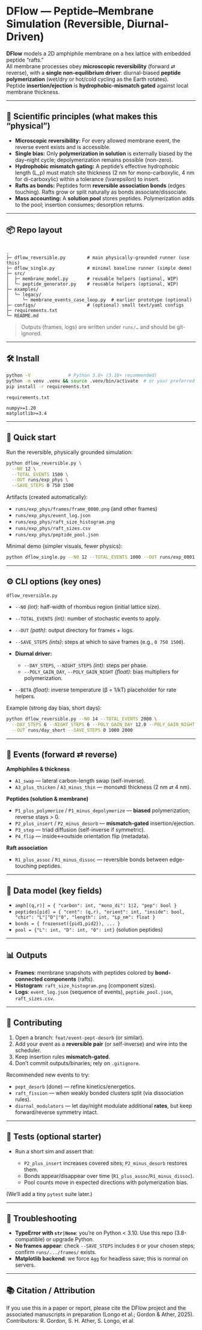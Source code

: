 # DFlow — Peptide–Membrane Simulation (Reversible, Diurnal-Driven)

**DFlow** models a 2D amphiphile membrane on a hex lattice with embedded peptide “rafts.”  
All membrane processes obey **microscopic reversibility** (forward ⇄ reverse), with a **single non-equilibrium driver**: diurnal-biased **peptide polymerization** (wet/dry or hot/cold cycling as the Earth rotates).  
Peptide **insertion/ejection** is **hydrophobic-mismatch gated** against local membrane thickness.

---

## 🧠 Scientific principles (what makes this “physical”)

- **Microscopic reversibility:** For every allowed membrane event, the reverse event exists and is accessible.  
- **Single bias:** Only **polymerization in solution** is externally biased by the day–night cycle; depolymerization remains possible (non-zero).  
- **Hydrophobic mismatch gating:** A peptide’s effective hydrophobic length \(L_p\) must match site thickness (2 nm for mono-carboxylic, 4 nm for di-carboxylic) within a tolerance \(\varepsilon\) to insert.  
- **Rafts as bonds:** Peptides form **reversible association bonds** (edges touching). Rafts grow or split naturally as bonds associate/dissociate.  
- **Mass accounting:** A **solution pool** stores peptides. Polymerization adds to the pool; insertion consumes; desorption returns.

---

## 📦 Repo layout

```

.
├─ dflow_reversible.py        # main physically-grounded runner (use this)
├─ dflow_single.py            # minimal baseline runner (simple demo)
├─ src/
│  ├─ membrane_model.py       # reusable helpers (optional, WIP)
│  └─ peptide_generator.py    # reusable helpers (optional, WIP)
├─ examples/
│  └─ legacy/
│     └─ membrane_events_case_loop.py  # earlier prototype (optional)
├─ configs/                   # (optional) small text/yaml configs
├─ requirements.txt
└─ README.md

````

> Outputs (frames, logs) are written under `runs/…` and should be git-ignored.

---

## 🛠️ Install

```bash
python -V              # Python 3.8+ (3.10+ recommended)
python -m venv .venv && source .venv/bin/activate  # or your preferred env
pip install -r requirements.txt
````

`requirements.txt`

```
numpy>=1.20
matplotlib>=3.4
```

---

## 🚀 Quick start

Run the reversible, physically grounded simulation:

```bash
python dflow_reversible.py \
  --N0 12 \
  --TOTAL_EVENTS 1500 \
  --OUT runs/exp_phys \
  --SAVE_STEPS 0 750 1500
```

Artifacts (created automatically):

* `runs/exp_phys/frames/frame_0000.png` (and other frames)
* `runs/exp_phys/event_log.json`
* `runs/exp_phys/raft_size_histogram.png`
* `runs/exp_phys/raft_sizes.csv`
* `runs/exp_phys/peptide_pool.json`

Minimal demo (simpler visuals, fewer physics):

```bash
python dflow_single.py --N0 12 --TOTAL_EVENTS 1000 --OUT runs/exp_0001 --SAVE_STEPS 0 500 1000
```

---

## ⚙️ CLI options (key ones)

`dflow_reversible.py`

* `--N0` *(int)*: half-width of rhombus region (initial lattice size).
* `--TOTAL_EVENTS` *(int)*: number of stochastic events to apply.
* `--OUT` *(path)*: output directory for frames + logs.
* `--SAVE_STEPS` *(ints)*: steps at which to save frames (e.g., `0 750 1500`).
* **Diurnal driver:**

  * `--DAY_STEPS`, `--NIGHT_STEPS` *(int)*: steps per phase.
  * `--POLY_GAIN_DAY`, `--POLY_GAIN_NIGHT` *(float)*: bias multipliers for polymerization.
* `--BETA` *(float)*: inverse temperature (β = 1/kT) placeholder for rate helpers.

Example (strong day bias, short days):

```bash
python dflow_reversible.py --N0 14 --TOTAL_EVENTS 2000 \
  --DAY_STEPS 6 --NIGHT_STEPS 6 --POLY_GAIN_DAY 12.0 --POLY_GAIN_NIGHT 0.15 \
  --OUT runs/day_short --SAVE_STEPS 0 1000 2000
```

---

## 🧩 Events (forward ⇄ reverse)

**Amphiphiles & thickness**

* `A1_swap` — lateral carbon-length swap (self-inverse).
* `A3_plus_thicken` / `A3_minus_thin` — mono⇄di thickness (2 nm ⇄ 4 nm).

**Peptides (solution & membrane)**

* `P1_plus_polymerize` / `P1_minus_depolymerize` — **biased** polymerization; reverse stays > 0.
* `P2_plus_insert` / `P2_minus_desorb` — **mismatch-gated** insertion/ejection.
* `P3_step` — triad diffusion (self-inverse if symmetric).
* `P4_flip` — inside↔outside orientation flip (metadata).

**Raft association**

* `R1_plus_assoc` / `R1_minus_dissoc` — reversible bonds between edge-touching peptides.

---

## 🧱 Data model (key fields)

* `amph[(q,r)] = { "carbon": int, "mono_di": 1|2, "pep": bool }`
* `peptides[pid] = { "cent": (q,r), "orient": int, "inside": bool, "chir": "L"|"D"|"0", "length": int, "Lp_nm": float }`
* `bonds = { frozenset({pid1,pid2}), ... }`
* `pool = {"L": int, "D": int, "0": int}`  (solution peptides)

---

## 📊 Outputs

* **Frames**: membrane snapshots with peptides colored by **bond-connected components** (rafts).
* **Histogram**: `raft_size_histogram.png` (component sizes).
* **Logs**: `event_log.json` (sequence of events), `peptide_pool.json`, `raft_sizes.csv`.

---

## 🤝 Contributing

1. Open a branch: `feat/event-pept-desorb` (or similar).
2. Add your event as a **reversible pair** (or self-inverse) and wire into the scheduler.
3. Keep insertion rules **mismatch-gated**.
4. Don’t commit outputs/binaries; rely on `.gitignore`.

Recommended new events to try:

* `pept_desorb` (done) — refine kinetics/energetics.
* `raft_fission` — when weakly bonded clusters split (via dissociation rules).
* `diurnal_modulators` — let day/night modulate additional **rates**, but keep forward/reverse symmetry intact.

---

## 🧪 Tests (optional starter)

* Run a short sim and assert that:

  * `P2_plus_insert` increases covered sites; `P2_minus_desorb` restores them.
  * Bonds appear/disappear over time (`R1_plus_assoc`/`R1_minus_dissoc`).
  * Pool counts move in expected directions with polymerization bias.

(We’ll add a tiny `pytest` suite later.)

---

## 🐞 Troubleshooting

* **TypeError with `str|None`**: you’re on Python < 3.10. Use this repo (3.8-compatible) or upgrade Python.
* **No frames appear**: check `--SAVE_STEPS` includes `0` or your chosen steps; confirm `runs/.../frames/` exists.
* **Matplotlib backend**: we force `Agg` for headless save; this is normal on servers.

---

## 📚 Citation / Attribution

If you use this in a paper or report, please cite the DFlow project and the associated manuscripts in preparation (Longo et al.; Gordon & Ather, 2025).
Contributors: R. Gordon, S. H. Ather, S. Longo, et al.

